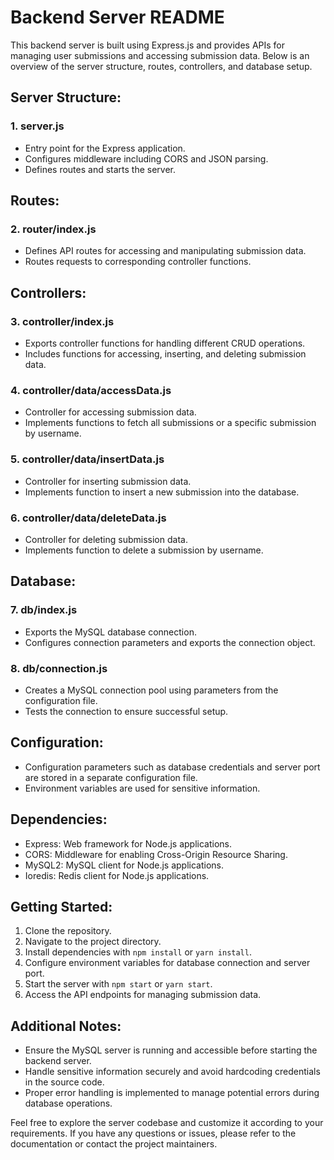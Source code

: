 # Backend Server README

This backend server is built using Express.js and provides APIs for managing user submissions and accessing submission data. Below is an overview of the server structure, routes, controllers, and database setup.

## Server Structure:

### 1. server.js

- Entry point for the Express application.
- Configures middleware including CORS and JSON parsing.
- Defines routes and starts the server.

## Routes:

### 2. router/index.js

- Defines API routes for accessing and manipulating submission data.
- Routes requests to corresponding controller functions.

## Controllers:

### 3. controller/index.js

- Exports controller functions for handling different CRUD operations.
- Includes functions for accessing, inserting, and deleting submission data.

### 4. controller/data/accessData.js

- Controller for accessing submission data.
- Implements functions to fetch all submissions or a specific submission by username.

### 5. controller/data/insertData.js

- Controller for inserting submission data.
- Implements function to insert a new submission into the database.

### 6. controller/data/deleteData.js

- Controller for deleting submission data.
- Implements function to delete a submission by username.

## Database:

### 7. db/index.js

- Exports the MySQL database connection.
- Configures connection parameters and exports the connection object.

### 8. db/connection.js

- Creates a MySQL connection pool using parameters from the configuration file.
- Tests the connection to ensure successful setup.

## Configuration:

- Configuration parameters such as database credentials and server port are stored in a separate configuration file.
- Environment variables are used for sensitive information.

## Dependencies:

- Express: Web framework for Node.js applications.
- CORS: Middleware for enabling Cross-Origin Resource Sharing.
- MySQL2: MySQL client for Node.js applications.
- Ioredis: Redis client for Node.js applications.

## Getting Started:

1. Clone the repository.
2. Navigate to the project directory.
3. Install dependencies with `npm install` or `yarn install`.
4. Configure environment variables for database connection and server port.
5. Start the server with `npm start` or `yarn start`.
6. Access the API endpoints for managing submission data.

## Additional Notes:

- Ensure the MySQL server is running and accessible before starting the backend server.
- Handle sensitive information securely and avoid hardcoding credentials in the source code.
- Proper error handling is implemented to manage potential errors during database operations.

Feel free to explore the server codebase and customize it according to your requirements. If you have any questions or issues, please refer to the documentation or contact the project maintainers.
